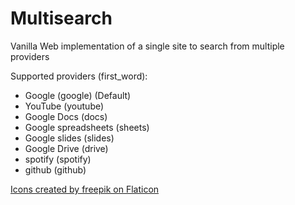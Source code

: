 # Multisearch
Vanilla Web implementation of a single site to search from multiple providers

Supported providers (first_word):
- Google (google) (Default)
- YouTube (youtube)
- Google Docs (docs)
- Google spreadsheets (sheets)
- Google slides (slides)
- Google Drive (drive)
- spotify (spotify)
- github (github)

[Icons created by freepik on Flaticon](https://www.flaticon.com/authors/freepik)